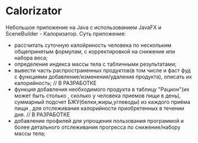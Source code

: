 # Calorizator
Небольшое приложение на Java с использованием JavaFX и SceneBuilder - Калоризатор.
Суть приложения:
- рассчитать суточную калойриность человека по нескольким общепринятым формулам, с корректировкой на снижение или набора веса;
- определение индекса массы тела с табличными результатами;
- вывести часть распространенных продуктов(в том числе и фаст фуд с функциями добавление/изменения/удаления продукта),
описать их калорийность;
// В РАЗРАБОТКЕ
- функция добавления необходимого продукта в таблицу "Рацион"(их может быть столько , сколько у человека приемов пищи в день), 
суммарный подсчет БЖУ(белки,жиры,углеводы) из каждого приёма пищи , для отслеживания калорийности приобретенных в течении дня.
// В РАЗРАБОТКЕ
- добавление профилей для упрощения пользования программой и более детального отслеживания прогресса по снижение/набору массы тела;

